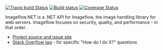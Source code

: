[![Travis build Status](https://travis-ci.org/imazen/imageflow-dotnet.svg?branch=master)](https://travis-ci.org/imazen/imageflow-dotnet)
[![Build status](https://ci.appveyor.com/api/projects/status/vqfofqe3bwqwdu4a?svg=true)](https://ci.appveyor.com/project/imazen/imageflow-dotnet)
[![Coverage Status](https://codecov.io/gh/imazen/imageflow-dotnet/branch/master/graph/badge.svg)](https://codecov.io/gh/imazen/imageflow-dotnet)


Imageflow.NET is a .NET API for Imageflow, the image handling library for web servers. Imageflow focuses on security, quality, and performance - in that order.


* [Project source and issue site](https://github.com/imazen/imageflow-dotnet)
* [Stack Overflow tag](http://stackoverflow.com/questions/tagged/imageflow.net) - for specific "How do I do X?" questions